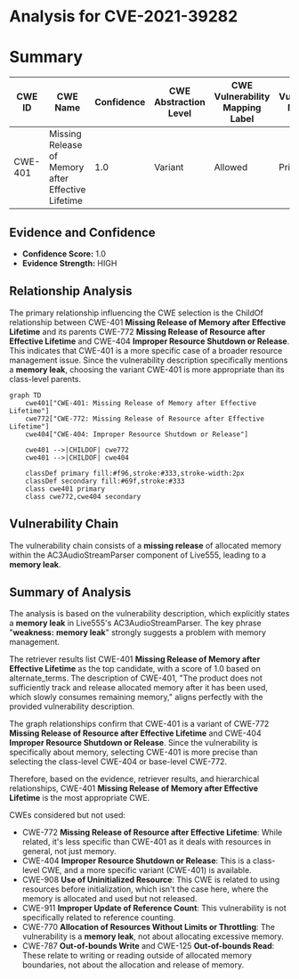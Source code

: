 # Analysis for CVE-2021-39282

# Summary
| CWE ID | CWE Name | Confidence | CWE Abstraction Level | CWE Vulnerability Mapping Label | CWE-Vulnerability Mapping Notes |
|---|---|---|---|---|---|
| CWE-401 | Missing Release of Memory after Effective Lifetime | 1.0 | Variant | Allowed | Primary CWE |

## Evidence and Confidence

*   **Confidence Score:** 1.0
*   **Evidence Strength:** HIGH

## Relationship Analysis
The primary relationship influencing the CWE selection is the ChildOf relationship between CWE-401 **Missing Release of Memory after Effective Lifetime** and its parents CWE-772 **Missing Release of Resource after Effective Lifetime** and CWE-404 **Improper Resource Shutdown or Release**. This indicates that CWE-401 is a more specific case of a broader resource management issue. Since the vulnerability description specifically mentions a **memory leak**, choosing the variant CWE-401 is more appropriate than its class-level parents.

```mermaid
graph TD
    cwe401["CWE-401: Missing Release of Memory after Effective Lifetime"]
    cwe772["CWE-772: Missing Release of Resource after Effective Lifetime"]
    cwe404["CWE-404: Improper Resource Shutdown or Release"]
    
    cwe401 -->|CHILDOF| cwe772
    cwe401 -->|CHILDOF| cwe404
    
    classDef primary fill:#f96,stroke:#333,stroke-width:2px
    classDef secondary fill:#69f,stroke:#333
    class cwe401 primary
    class cwe772,cwe404 secondary
```

## Vulnerability Chain
The vulnerability chain consists of a **missing release** of allocated memory within the AC3AudioStreamParser component of Live555, leading to a **memory leak**.

## Summary of Analysis
The analysis is based on the vulnerability description, which explicitly states a **memory leak** in Live555's AC3AudioStreamParser. The key phrase "**weakness:** **memory leak**" strongly suggests a problem with memory management.

The retriever results list CWE-401 **Missing Release of Memory after Effective Lifetime** as the top candidate, with a score of 1.0 based on alternate_terms. The description of CWE-401, "The product does not sufficiently track and release allocated memory after it has been used, which slowly consumes remaining memory," aligns perfectly with the provided vulnerability description.

The graph relationships confirm that CWE-401 is a variant of CWE-772 **Missing Release of Resource after Effective Lifetime** and CWE-404 **Improper Resource Shutdown or Release**. Since the vulnerability is specifically about memory, selecting CWE-401 is more precise than selecting the class-level CWE-404 or base-level CWE-772.

Therefore, based on the evidence, retriever results, and hierarchical relationships, CWE-401 **Missing Release of Memory after Effective Lifetime** is the most appropriate CWE.

CWEs considered but not used:

*   CWE-772 **Missing Release of Resource after Effective Lifetime**: While related, it's less specific than CWE-401 as it deals with resources in general, not just memory.
*   CWE-404 **Improper Resource Shutdown or Release**: This is a class-level CWE, and a more specific variant (CWE-401) is available.
*   CWE-908 **Use of Uninitialized Resource**: This CWE is related to using resources before initialization, which isn't the case here, where the memory is allocated and used but not released.
*   CWE-911 **Improper Update of Reference Count**: This vulnerability is not specifically related to reference counting.
*   CWE-770 **Allocation of Resources Without Limits or Throttling**: The vulnerability is a **memory leak**, not about allocating excessive memory.
*   CWE-787 **Out-of-bounds Write** and CWE-125 **Out-of-bounds Read**: These relate to writing or reading outside of allocated memory boundaries, not about the allocation and release of memory.